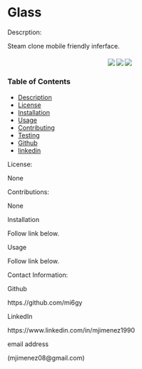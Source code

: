# Glass

<p>Descrption:</p>
Steam clone mobile friendly inferface. 

<div align="center">
  <h4>
    </a>
    <a href="https://github.com/mi6gy/Glass/stargazers"><img src="https://img.shields.io/github/stars/mi6gy/Glass.svg?style=plasticr"/></a>
    <a href="https://github.com/mi6gy/Glass/commits/master"><img src="https://img.shields.io/github/last-commit/mi6gy/Glass.svg?style=plasticr"/></a>
        <a href="https://github.com/mi6gy/Glass/commits/master"><img src="https://img.shields.io/github/commit-activity/y/mi6gy/Glass.svg?style=plasticr"/></a>
</h4>
</div>

### Table of Contents
* [Description](#descripe)
* [License](#license)
* [Installation](#install)
* [Usage](#usage)
* [Contributing](#contributing)
* [Testing](#test)
* [Github](#github)
* [linkedin](#linked)

 <p>License:</p>
None

<p>Contributions:</p>
None

<p>Installation</p>
Follow link below.

<p>Usage</p>
Follow link below.

<p>Contact Information:
<p>Github</p>
<a>https.//github.com/mi6gy</a>
<p>LinkedIn</p>
<a>https://www.linkedin.com/in/mjimenez1990</a>
<p>email address</p>
(mjimenez08@gmail.com)